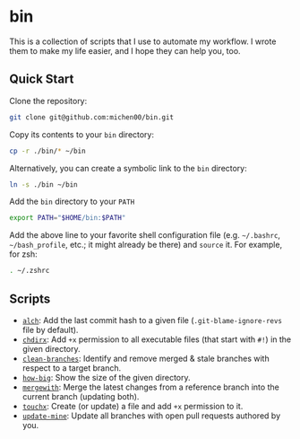 # bin

This is a collection of scripts that I use to automate my workflow. I wrote them to make my life easier, and I hope they can help you, too.

## Quick Start

Clone the repository:

```bash
git clone git@github.com:michen00/bin.git
```

Copy its contents to your `bin` directory:

```bash
cp -r ./bin/* ~/bin
```

Alternatively, you can create a symbolic link to the `bin` directory:

```bash
ln -s ./bin ~/bin
```

Add the `bin` directory to your `PATH`

```bash
export PATH="$HOME/bin:$PATH"
```

Add the above line to your favorite shell configuration file (e.g. `~/.bashrc`, `~/bash_profile`, etc.; it might already be there) and `source` it. For example, for zsh:

```bash
. ~/.zshrc
```

## Scripts

- [`alch`](alch): Add the last commit hash to a given file (`.git-blame-ignore-revs` file by default).
- [`chdirx`](chdirx): Add `+x` permission to all executable files (that start with `#!`) in the given directory.
- [`clean-branches`](clean-branches): Identify and remove merged & stale branches with respect to a target branch.
- [`how-big`](how-big): Show the size of the given directory.
- [`mergewith`](mergewith): Merge the latest changes from a reference branch into the current branch (updating both).
- [`touchx`](touchx): Create (or update) a file and add `+x` permission to it.
- [`update-mine`](update-mine): Update all branches with open pull requests authored by you.

